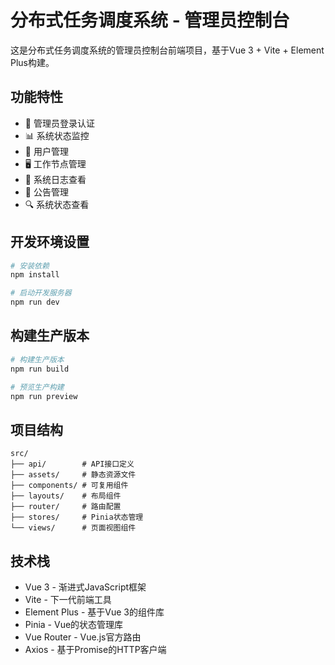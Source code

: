 # 分布式任务调度系统 - 管理员控制台

这是分布式任务调度系统的管理员控制台前端项目，基于Vue 3 + Vite + Element Plus构建。

## 功能特性

- 🔐 管理员登录认证
- 📊 系统状态监控
- 👥 用户管理
- 🖥️ 工作节点管理
- 📝 系统日志查看
- 📢 公告管理
- 🔍 系统状态查看

## 开发环境设置

```bash
# 安装依赖
npm install

# 启动开发服务器
npm run dev
```

## 构建生产版本

```bash
# 构建生产版本
npm run build

# 预览生产构建
npm run preview
```

## 项目结构

```
src/
├── api/        # API接口定义
├── assets/     # 静态资源文件
├── components/ # 可复用组件
├── layouts/    # 布局组件
├── router/     # 路由配置
├── stores/     # Pinia状态管理
└── views/      # 页面视图组件
```

## 技术栈

- Vue 3 - 渐进式JavaScript框架
- Vite - 下一代前端工具
- Element Plus - 基于Vue 3的组件库
- Pinia - Vue的状态管理库
- Vue Router - Vue.js官方路由
- Axios - 基于Promise的HTTP客户端
